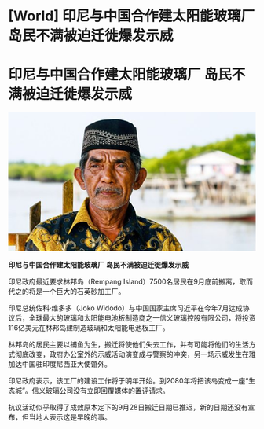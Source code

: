 # [World] 印尼与中国合作建太阳能玻璃厂 岛民不满被迫迁徙爆发示威

#  印尼与中国合作建太阳能玻璃厂 岛民不满被迫迁徙爆发示威

![](p0gh5xnq.jpg)

**印尼与中国合作建太阳能玻璃厂 岛民不满被迫迁徙爆发示威**


印尼政府最近要求林邦岛（Rempang Island）7500名居民在9月底前搬离，取而代之的将是一个巨大的石英砂加工厂。

印尼总统佐科·维多多（Joko Widodo）与中国国家主席习近平在今年7月达成协议后，全球最大的玻璃和太阳能电池板制造商之一信义玻璃控股有限公司，将投资116亿美元在林邦岛建制造玻璃和太阳能电池板工厂。

林邦岛的居民主要以捕鱼为生，搬迁将使他们失去工作，并有可能将他们的生活方式彻底改变，政府办公室外的示威活动演变成与警察的冲突，另一场示威发生在雅加达中国驻印度尼西亚大使馆外。

印尼政府表示，该工厂的建设工作将于明年开始。到2080年将把该岛变成一座“生态城”。信义玻璃公司没有立即回覆媒体的置评请求。

抗议活动似乎取得了成效原本定下的9月28日搬迁日期已推迟，新的日期还没有宣布，但当地人表示这是早晚的事。


